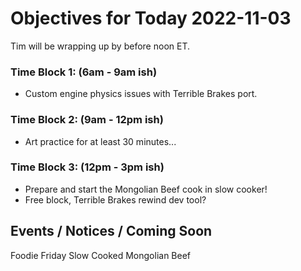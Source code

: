 # Objectives for Today 2022-11-03

Tim will be wrapping up by before noon ET.

### Time Block 1: (6am - 9am ish)
- Custom engine physics issues with Terrible Brakes port.

### Time Block 2: (9am - 12pm ish)
- Art practice for at least 30 minutes...

### Time Block 3: (12pm - 3pm ish)
- Prepare and start the Mongolian Beef cook in slow cooker!
- Free block, Terrible Brakes rewind dev tool?

## Events / Notices / Coming Soon

Foodie Friday Slow Cooked Mongolian Beef
